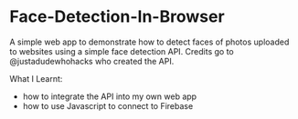 # Face-Detection-In-Browser
A simple web app to demonstrate how to detect faces of photos uploaded to websites using a simple face detection API.
Credits go to @justadudewhohacks who created the API.

What I Learnt:
- how to integrate the API into my own web app
- how to use Javascript to connect to Firebase 

